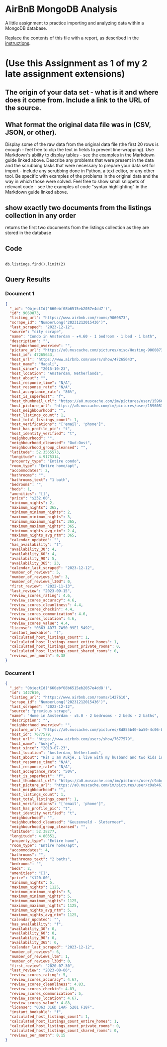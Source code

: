 # AirBnB MongoDB Analysis

A little assignment to practice importing and analyzing data within a MongoDB database.

Replace the contents of this file with a report, as described in the [instructions](./instructions.md).

<h1>
(Use this Assignment as 1 of my 2 late assignment extensions)
</h1>

## The origin of your data set - what is it and where does it come from. Include a link to the URL of the source.

## What format the original data file was in (CSV, JSON, or other).

Display some of the raw data from the original data file (the first 20 rows is enough - feel free to clip the text in fields to prevent line-wrapping). Use Markdown's ability to display tables - see the examples in the Markdown guide linked above.
Describe any problems that were present in the data and the scrubbing tasks that were necessary to prepare your data set for import - include any scrubbing done in Python, a text editor, or any other tool. Be specific with examples of the problems in the original data and the way in which those were solved. Feel free to show small snippets of relevant code - see the examples of code "syntax highlighting" in the Markdown guide linked above.

## show exactly two documents from the listings collection in any order

returns the first two documents from the listings collection as they are stored in the database

## Code

```

db.listings.find().limit(2)

```

## Query Results

### Document 1

```json
{
  "_id": "ObjectId('660ebf08b6515eb2057e4dd7')",
  "id": 9060873,
  "listing_url": "https://www.airbnb.com/rooms/9060873",
  "scrape_id": "NumberLong('20231212015436')",
  "last_scraped": "2023-12-12",
  "source": "city scrape",
  "name": "Condo in Amsterdam · ★4.60 · 1 bedroom · 1 bed · 1 bath",
  "description": "",
  "neighborhood_overview": "",
  "picture_url": "https://a0.muscache.com/pictures/miso/Hosting-9060873/original/35fa0e6c-397b-4145-9027-53e0d7c439bf.jpeg",
  "host_id": 47265643,
  "host_url": "https://www.airbnb.com/users/show/47265643",
  "host_name": "Magali",
  "host_since": "2015-10-23",
  "host_location": "Amsterdam, Netherlands",
  "host_about": "",
  "host_response_time": "N/A",
  "host_response_rate": "N/A",
  "host_acceptance_rate": "86%",
  "host_is_superhost": "f",
  "host_thumbnail_url": "https://a0.muscache.com/im/pictures/user/1596053e-34e6-429a-9f6b-cfc8b1b8bac1.jpg?aki_policy=profile_small",
  "host_picture_url": "https://a0.muscache.com/im/pictures/user/1596053e-34e6-429a-9f6b-cfc8b1b8bac1.jpg?aki_policy=profile_x_medium",
  "host_neighbourhood": "",
  "host_listings_count": 1,
  "host_total_listings_count": 1,
  "host_verifications": "['email', 'phone']",
  "host_has_profile_pic": "t",
  "host_identity_verified": "t",
  "neighbourhood": "",
  "neighbourhood_cleansed": "Oud-Oost",
  "neighbourhood_group_cleansed": "",
  "latitude": 52.3565573,
  "longitude": 4.9175314,
  "property_type": "Entire condo",
  "room_type": "Entire home/apt",
  "accommodates": 2,
  "bathrooms": "",
  "bathrooms_text": "1 bath",
  "bedrooms": "",
  "beds": 1,
  "amenities": "[]",
  "price": "$232.00",
  "minimum_nights": 2,
  "maximum_nights": 365,
  "minimum_minimum_nights": 2,
  "maximum_minimum_nights": 3,
  "minimum_maximum_nights": 365,
  "maximum_maximum_nights": 365,
  "minimum_nights_avg_ntm": 2.4,
  "maximum_nights_avg_ntm": 365,
  "calendar_updated": "",
  "has_availability": "t",
  "availability_30": 4,
  "availability_60": 4,
  "availability_90": 5,
  "availability_365": 23,
  "calendar_last_scraped": "2023-12-12",
  "number_of_reviews": 5,
  "number_of_reviews_ltm": 3,
  "number_of_reviews_l30d": 0,
  "first_review": "2022-11-13",
  "last_review": "2023-09-15",
  "review_scores_rating": 4.6,
  "review_scores_accuracy": 4.6,
  "review_scores_cleanliness": 4.4,
  "review_scores_checkin": 4.4,
  "review_scores_communication": 4.6,
  "review_scores_location": 4.6,
  "review_scores_value": 4.4,
  "license": "0363 AD77 7A50 99E1 5492",
  "instant_bookable": "f",
  "calculated_host_listings_count": 1,
  "calculated_host_listings_count_entire_homes": 1,
  "calculated_host_listings_count_private_rooms": 0,
  "calculated_host_listings_count_shared_rooms": 0,
  "reviews_per_month": 0.38
}
```

### Document 1

```json
{
  "_id": "ObjectId('660ebf08b6515eb2057e4dd8')",
  "id": 1427610,
  "listing_url": "https://www.airbnb.com/rooms/1427610",
  "scrape_id": "NumberLong('20231212015436')",
  "last_scraped": "2023-12-12",
  "source": "previous scrape",
  "name": "Home in Amsterdam · ★5.0 · 2 bedrooms · 2 beds · 2 baths",
  "description": "",
  "neighborhood_overview": "",
  "picture_url": "https://a0.muscache.com/pictures/8d855b40-ba50-4c06-bb97-a0b84dd6e694.jpg",
  "host_id": 7677579,
  "host_url": "https://www.airbnb.com/users/show/7677579",
  "host_name": "Aukje",
  "host_since": "2013-07-23",
  "host_location": "Amsterdam, Netherlands",
  "host_about": "Hi! I am Aukje. I live with my husband and two kids in Amsterdam.",
  "host_response_time": "N/A",
  "host_response_rate": "N/A",
  "host_acceptance_rate": "50%",
  "host_is_superhost": "f",
  "host_thumbnail_url": "https://a0.muscache.com/im/pictures/user/c9ab4610-5b55-45bb-9b2c-44d31f056523.jpg?aki_policy=profile_small",
  "host_picture_url": "https://a0.muscache.com/im/pictures/user/c9ab4610-5b55-45bb-9b2c-44d31f056523.jpg?aki_policy=profile_x_medium",
  "host_neighbourhood": "",
  "host_listings_count": 1,
  "host_total_listings_count": 1,
  "host_verifications": "['email', 'phone']",
  "host_has_profile_pic": "t",
  "host_identity_verified": "t",
  "neighbourhood": "",
  "neighbourhood_cleansed": "Geuzenveld - Slotermeer",
  "neighbourhood_group_cleansed": "",
  "latitude": 52.38277,
  "longitude": 4.80351,
  "property_type": "Entire home",
  "room_type": "Entire home/apt",
  "accommodates": 4,
  "bathrooms": "",
  "bathrooms_text": "2 baths",
  "bedrooms": "",
  "beds": 2,
  "amenities": "[]",
  "price": "$120.00",
  "minimum_nights": 5,
  "maximum_nights": 1125,
  "minimum_minimum_nights": 5,
  "maximum_minimum_nights": 5,
  "minimum_maximum_nights": 1125,
  "maximum_maximum_nights": 1125,
  "minimum_nights_avg_ntm": 5,
  "maximum_nights_avg_ntm": 1125,
  "calendar_updated": "",
  "has_availability": "f",
  "availability_30": 0,
  "availability_60": 0,
  "availability_90": 0,
  "availability_365": 0,
  "calendar_last_scraped": "2023-12-12",
  "number_of_reviews": 6,
  "number_of_reviews_ltm": 1,
  "number_of_reviews_l30d": 0,
  "first_review": "2020-07-30",
  "last_review": "2023-08-06",
  "review_scores_rating": 5,
  "review_scores_accuracy": 4.67,
  "review_scores_cleanliness": 4.83,
  "review_scores_checkin": 4.83,
  "review_scores_communication": 5,
  "review_scores_location": 4.67,
  "review_scores_value": 4.83,
  "license": "0363 316D 14AF 5201 F18F",
  "instant_bookable": "f",
  "calculated_host_listings_count": 1,
  "calculated_host_listings_count_entire_homes": 1,
  "calculated_host_listings_count_private_rooms": 0,
  "calculated_host_listings_count_shared_rooms": 0,
  "reviews_per_month": 0.15
}
```

